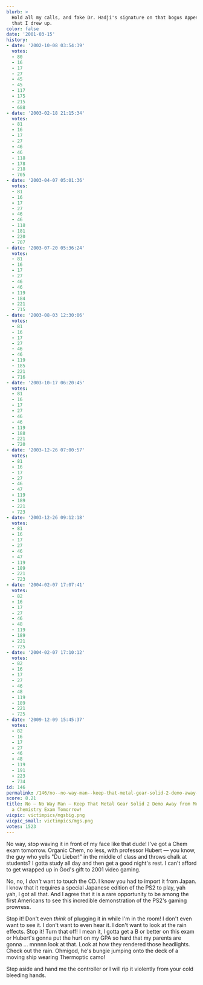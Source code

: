 ```yaml
---
blurb: >
  Hold all my calls, and fake Dr. Hadji's signature on that bogus Appendectomy report
  that I drew up.
color: false
date: '2001-03-15'
history:
- date: '2002-10-08 03:54:39'
  votes:
  - 80
  - 16
  - 17
  - 27
  - 45
  - 45
  - 117
  - 175
  - 215
  - 688
- date: '2003-02-18 21:15:34'
  votes:
  - 81
  - 16
  - 17
  - 27
  - 46
  - 46
  - 118
  - 178
  - 218
  - 705
- date: '2003-04-07 05:01:36'
  votes:
  - 81
  - 16
  - 17
  - 27
  - 46
  - 46
  - 118
  - 181
  - 220
  - 707
- date: '2003-07-20 05:36:24'
  votes:
  - 81
  - 16
  - 17
  - 27
  - 46
  - 46
  - 119
  - 184
  - 221
  - 715
- date: '2003-08-03 12:30:06'
  votes:
  - 81
  - 16
  - 17
  - 27
  - 46
  - 46
  - 119
  - 185
  - 221
  - 716
- date: '2003-10-17 06:20:45'
  votes:
  - 81
  - 16
  - 17
  - 27
  - 46
  - 46
  - 119
  - 188
  - 221
  - 720
- date: '2003-12-26 07:00:57'
  votes:
  - 81
  - 16
  - 17
  - 27
  - 46
  - 47
  - 119
  - 189
  - 221
  - 723
- date: '2003-12-26 09:12:18'
  votes:
  - 81
  - 16
  - 17
  - 27
  - 46
  - 47
  - 119
  - 189
  - 221
  - 723
- date: '2004-02-07 17:07:41'
  votes:
  - 82
  - 16
  - 17
  - 27
  - 46
  - 48
  - 119
  - 189
  - 221
  - 725
- date: '2004-02-07 17:10:12'
  votes:
  - 82
  - 16
  - 17
  - 27
  - 46
  - 48
  - 119
  - 189
  - 221
  - 725
- date: '2009-12-09 15:45:37'
  votes:
  - 82
  - 16
  - 17
  - 27
  - 46
  - 48
  - 119
  - 191
  - 223
  - 734
id: 146
permalink: /146/no--no-way-man--keep-that-metal-gear-solid-2-demo-away-from-me-i-have-a-chemistry-exam-tomorrow/
score: 8.21
title: No — No Way Man — Keep That Metal Gear Solid 2 Demo Away from Me! I Have
  a Chemistry Exam Tomorrow!
vicpic: victimpics/mgsbig.png
vicpic_small: victimpics/mgs.png
votes: 1523
---
```


No way, stop waving it in front of my face like that dude! I've got a
Chem exam tomorrow. Organic Chem, no less, with professor Hubert — you
know, the guy who yells "Du Lieber!" in the middle of class and throws
chalk at students? I gotta study all day and then get a good night's
rest. I can't afford to get wrapped up in God's gift to 2001 video
gaming.

No, no, I *don't* want to touch the CD. I know you had to import it from
Japan. I know that it requires a special Japanese edition of the PS2 to
play, yah yah, I got all that. And I agree that it is a rare opportunity
to be among the first Americans to see this incredible demonstration of
the PS2's gaming prowress.

Stop it! Don't even *think* of plugging it in while I'm in the room! I
don't even want to see it. I don't want to even hear it. I don't want to
look at the rain effects. Stop it! Turn that off! I mean it, I gotta get
a B or better on this exam or Hubert's gonna put the hurt on my GPA so
hard that my parents are gonna ... mnnnn look at that. Look at how they
rendered those headlights. Check out the rain. Ohmigod, he's bungie
jumping onto the deck of a moving ship wearing Thermoptic camo!

Step aside and hand me the controller or I will rip it violently from
your cold bleeding hands.